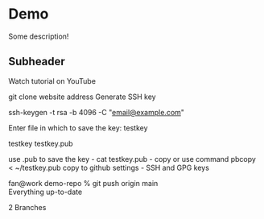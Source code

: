 # Demo

Some description!

## Subheader

Watch tutorial on YouTube

git clone website address
Generate SSH key

ssh-keygen -t rsa -b 4096 -C "email@example.com"

Enter file in which to save the key: testkey

testkey
testkey.pub

use .pub to save the key - cat testkey.pub - copy or use command pbcopy < ~/testkey.pub
copy to github settings - SSH and GPG keys 

fan@work demo-repo % git push origin main  
Everything up-to-date

2 Branches
